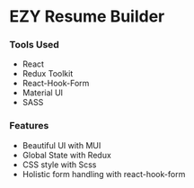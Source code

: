 # EZY Resume Builder



### Tools Used

- React
- Redux Toolkit
- React-Hook-Form
- Material UI
- SASS

### Features

- Beautiful UI with MUI
- Global State with Redux
- CSS style with Scss
- Holistic form handling with react-hook-form
